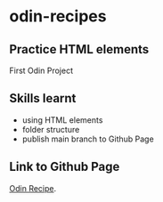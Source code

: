 # odin-recipes
## Practice HTML elements
First Odin Project
## Skills learnt
- using HTML elements
- folder structure
- publish main branch to Github Page
## Link to Github Page
[Odin Recipe](https://github.com/Steve-Hun/odin-recipes).
